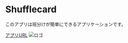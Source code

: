 # Shufflecard
このアプリは班分けが簡単にできるアプリケーションです。

[アプリURL](https://shufflecard.netlify.app "アプリURL")
![ロゴ](https://user-images.githubusercontent.com/79328014/173346633-b932c629-bad7-4589-8d17-52727ec9d594.jpg)
